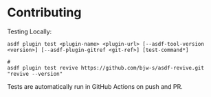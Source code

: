 # Contributing

Testing Locally:

```shell
asdf plugin test <plugin-name> <plugin-url> [--asdf-tool-version <version>] [--asdf-plugin-gitref <git-ref>] [test-command*]

#
asdf plugin test revive https://github.com/bjw-s/asdf-revive.git "revive --version"
```

Tests are automatically run in GitHub Actions on push and PR.
